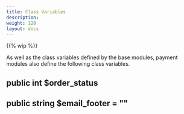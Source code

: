 ```yaml
---
title: Class Variables
description: 
weight: 120
layout: docs
---
```


{{% wip %}}

As well as the class variables defined by the base modules, payment modules also define the following class variables.

## public int $order_status
## public string $email_footer = ""
